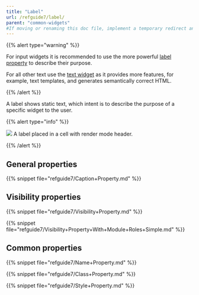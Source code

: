 ```yaml
---
title: "Label"
url: /refguide7/label/
parent: "common-widgets"
#If moving or renaming this doc file, implement a temporary redirect and let the respective team know they should update the URL in the product. See Mapping to Products for more details.
---
```



{{% alert type="warning" %}}

For input widgets it is recommended to use the more powerful [label property](/refguide7/text-box/) to describe their purpose.

For all other text use the [text widget](/refguide7/text/) as it provides more features, for example, text templates, and generates semantically correct HTML.

{{% /alert %}}

A label shows static text, which intent is to describe the purpose of a specific widget to the user.

{{% alert type="info" %}}

![](/attachments/refguide7/desktop-modeler/pages/common-widgets/label/label.png)
A label placed in a cell with render mode header.

{{% /alert %}}

## General properties

{{% snippet file="refguide7/Caption+Property.md" %}}

## Visibility properties

{{% snippet file="refguide7/Visibility+Property.md" %}}

{{% snippet file="refguide7/Visibility+Property+With+Module+Roles+Simple.md" %}}

## Common properties

{{% snippet file="refguide7/Name+Property.md" %}}

{{% snippet file="refguide7/Class+Property.md" %}}

{{% snippet file="refguide7/Style+Property.md" %}}
